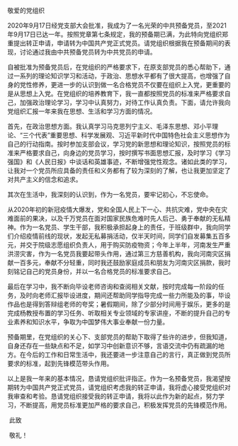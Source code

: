 敬爱的党组织

​		2020年9月17日经党支部大会批准，我成为了一名光荣的中共预备党员，至2021年9月17日已达一年。按照党章第七条规定，我的预备期已满，为此特向党组织郑重提出转正申请，申请转为中国共产党正式党员。请党组织根据我在预备期间的表现，讨论通过我由中共预备党员转为中共党员的申请。

​		自被批准为预备党员后，在党组织的严格要求下，在原支部党员的悉心帮助下，通过一系列的理论知识学习和活动，于政治、思想水平都有了很大提高，也增强了自身的党性修养，更进一步的认识到做一名合格党员不仅要在组织上入党，更重要的是从思想上入党。在党组织的培养教育下，我一直都按照党员的标准来严格要求自己，加强政治理论学习，学习中认真努力，对待工作认真负责。下面，请允许我向党组织汇报一年来我在思想、生活和学习方面的情况。

​		首先，在政治思想方面。我认真学习马克思列宁主义、毛泽东思想、邓小平理论、“三个代表”重要思想、科学发展观、习近平新时代中国特色社会主义思想作为自己的行动指南。按时参加支部会议，学习党的新思想和理论知识，按照党员的标准来严格要求自己，向身边的党员学习，按时撰写书面思想汇报，及时学习《学习强国》和《人民日报》中谈话和英雄事迹，不断增强党性观念。诸如此类的学习，让我对一个党员所应具备的责任和义务都有了较为深刻的了解，也让我更加坚定了对共产主义的信念和追求。

​		其次在生活中，我深刻的认识到，作为一名党员，要牢记初心，不忘使命。

​		从2020年初的新冠疫情大爆发，党和全国人民上下一心、共抗灾难，党中央在灾难面前的果决，以及千万党员在面对国家民族危难时先人后己、勇于奉献的无私精神。作为一名党员、学生干部，我积极承担起身上的责任，于班级群中，我向同学们介绍疫情前线的现状，发起无私募捐活动，仅半天时间，同学们自发募集五百多元，并交于院级志愿组织负责人，用于购买防疫物资；今年上半年，河南发生严重洪涝灾害，作为一名党员我要起带头作用，通过第三方慈善机构，我向河南灾区捐献一百多元，奉献不分轻重，同时我还鼓励家庭成员和朋友为河南灾区捐款，我时刻铭记自己的党员身份，并以一名合格党员的标准要求自己。

​		最后在学习中，我不断向毕设老师咨询和查阅相关文献，按时完成每一阶段的任务，及时向老师汇报毕设进度，期间还帮助同学指导完成一些力所能及的事，毕设作品也是得到答辩组老师的夸奖；暑假期间，除了少部分时间用于娱乐，更多的是完成杨教授布置的学习任务、听取相关专业领域的专家讲座，不断的提升自己的专业素养和知识水平，争取为中国梦伟大事业奉献一份力量。

​		预备期里，在党组织的关心下、支部党员的帮助下取得了些许的进步，但我知道，自身还存在一些缺点和不足，如学习中创新意识不够，言语交流中仍有疏漏的地方。在今后的工作和日常生活中，我还要进一步注意自己的言行，真正做到党员所要求的标准，起到先锋模范带头作用。

​		以上是我一年来的基本情况，恳请党组织批评指正。作为一名预备党员，我渴望按期转为中国共产党正式党员，请党组织考虑我的转正申请，我将虚心接受党组织对我审查和考验。恳请党组织接受我的转正申请，我将以此作为新的起点，努力学习，不断提高，用党员标准更加严格的要求自己，积极发挥党员的先锋模范作用。

​		此致

​			敬礼！

